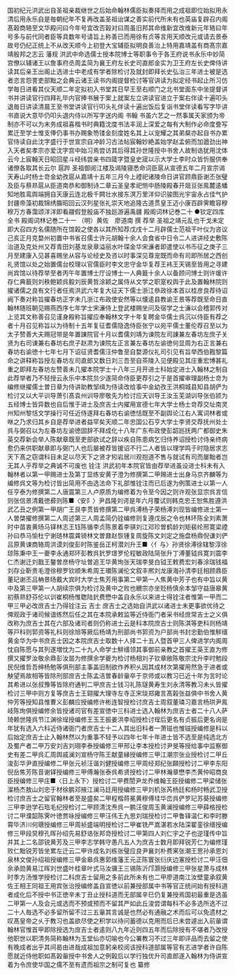 <!-- { "loadSidebar": true } -->
国初纪元洪武出自圣祖亲裁继世之后始命翰林儒臣拟奏择而用之成祖即位始拟用永清后用永乐自是毎朝纪年不复再改盖圣祖诒谋之善实前代所未有也英庙复辟召内阁髙榖商辂至文华殿问曰今年号宜改否榖对曰周虽旧邦其命维新宜改维新元年辂曰年号多与前代同者臣等具数年号请旨上称善已而用徐有贞等言用天顺改元或请去景泰故号仍纪正统上不从改天顺今上初登大宝辅臣拟明良善治上特用嘉靖盖有商髙宗嘉靖殷邦之志云
藩规
洪武中命选儒士授本院博士等职事令于各王府说书永乐中妙简宫僚以辅诸王以詹事府丞周孟简为襄王府左长史司直郎金实为卫王府左长史俾侍讲读其后亲王出阁止选进士中老成有学者除检讨及就封即拜长史弘治三年进士被是选者恣言怨詈吏部黜之会典云诸王读书内阁提督检讨等官讲读为拟定经书起止所习仿学毎日进看其仪天顺二年定拟初入书堂其日早王至右顺门之北书堂面东中坐提督讲书并讲读官行四拜礼毕内官捧书展于案上就案左立讲读官进立于案右伴读十遍叩头退毎日讲读清晨王至书堂讲读官行叩头礼伴读十遍出饭后复诣书堂伴读看写字毕讲书直说大意毕仍叩头退内侍以所写字送内阁
书翰
书虽六艺之一然事属天家颁为帝制亦不可以为末务成祖喜楷书时典籍沈度书法丰润上深爱之每有大制作必命度誊写累迁至学士惟支俸仍事书办赐象笏镂金刻度姓名其上以宠耀之其弟粲亦起自书办累官侍读自此沈字盛行于世宣宗自冲龄习古法帖宸翰妙絶盖始学赵孟俯而加遒劲出神入天者矣孝宗亦爱沈字宫中始习焉尝访其后得其孙世隆授中书舍人故制诰犹用沈体云今上宸翰天日昭回星斗经纬尝亲书四箴字暨皇史宬以示大学士李时众皆忻服供奉诸僚各取其长云尔
扈跸
圣祖御阅江楼及谒陵寝悉命词臣扈从宣德五年二月宣宗谒天寿山时杨士竒金幼孜扈从嘉靖十五年三月今上禋祀诸陵命日讲官顾鼎臣谢丕张璧及臣与蔡昻扈从臣道南恭和御制诗二章云圣皇孝祀恻中肠陵殿春开爼豆张鳯麓逺蟠知地胜鸾舆端拥自天康云连北极千闗壮水接东溟万里洋仰识骏图光宇宙永占佳气护封疆帝藻初裁锦绣膓昭回云汉列星张礼崇天地追隆古道贯皇王迈小康百辟霁瞻容穆穆万方春霭颂洋洋即看鬷假登殷庙不独廵游遍禹疆
殿阁词林记巻二十
●钦定四库全书
殿阁词林记巻二十一
（明）黄佐　廖道南 撰
荐举
圣祖之靖元乱也干戈未定即大召四方名儒随所在馆榖之使各以其所知荐戊戌十二月辟儒士范祖干叶仪为咨议己亥正月克婺州初置中书省召儒士许元胡翰十余人会食省中日令二人进讲经史敷陈治道及克处州又荐青田刘基龙泉章溢丽水叶琛金华宋濓者即遣使以书币征之庚子三月至建康入见甚喜赐坐从容与论经史及咨以时事深见尊宠既而命有司即所居之西创礼贤馆以处之始置儒台校理以官儒臣时李文忠守金华复荐王袆王天锡至皆用之寻建尚宾馆以待荐举至者丙午年置博士厅设博士一人典籖十余人以备顾问博士则许瑗许存仁典籖则刘秩鲍颖呉毅刘辰黄哲涂颖之属侍从文学之职寔权舆于此及置翰林院则擢诸儒之良有文行者任焉洪武六年复大征天下儒士浙江叅政徐本首以桂彦良荐待诏阙下奏对称旨擢春坊正字未几浙江布政使安然等以懐逺县教谕王景等荐既至命日直翰林随班朝见赐燕西序七年学士宋濓侍上登武楼赐坐问及宿学之士濓以会稽郭传对上览其文称善召见谨身殿称旨擢应奉翰林文字十年复聘金华儒士呉沉以侍臣有荐之者十月召见称旨以为待制十五年复征耆儒隐逸侍臣张宁以宛平儒士董伦荐召至以为太子赞善大夫赐冠带是年置諌院官十月以耆儒刘靖为谏院左司諌兼左春坊左庶子关贤为右司谏兼右春坊右庶子赵肃为谏院左正言兼左春坊左谕徳何显周为右正言兼右春坊右谕徳十七年七月下诏征贤耆儒汪仲鲁至自婺源仪礼司引见有旨举西伯戡黎篇命之讲释称旨授左春坊左司直郎又数日刘三吾至自茶陵入见便殿见其庄重宏博甚礼重之即拜左春坊左赞善未几擢本院学士十八年三月开进士科始定进士入翰林之制自此荐举者乃不轻授云永乐中本院贠少遂简命侍臣更荐引之于是首擢审理副杨士竒为编修继擢儒士曽日章为侍讲助教邹缉为侍读改给事中金幼孜王洪桐城县知县胡俨为检讨又以大平训导萧引髙袁州训导廖敬先为检讨应天训导王汝玉芜湖训导张伯颕为五经博士皆异数也自后惟于进士及庶吉士内擢用宣德七年大学士杨士竒荐交址南灵州知州黎恬文学操行可任近侍遂拜右春坊右谕徳恬既至不副舆论江右人寓词林者或咻之乃求归其乡自是荐举进者益罕矣天顺二年忠国公石亨大学士李贤交荐抚州处士呉与弼召以为左春坊左谕徳固辞不拜成化十八年广东布政使彭韶廵抚两广都御史朱英交荐新会举人陈献章既至吏部欲试之辞以疾自陈患病乞归侍养诏授检讨侍亲终病愈仍来供职献章即与弼门人也后屡被荐皆援诏不行二人者皆以理学鸣于时隐居求志天下髙之窃谓科目未足以尽天下之贤才矧岩居川观抱道不售与就试有司而屡黜者岂无其人乎荐举之典诚不可废也
铨注
洪武初年本院官皆由荐举进虽设进士科未有入翰林者以第一甲赐进士及第丁显练安黄子澄为修撰第二甲赐进士出身马京齐麟等为编修呉文等为检讨皆出简用不由选法命下礼部惟铨注而已后遂为例策进士以第一人任亨泰为修撰第二人唐震第三人卢原质为编修着为令至今因之则许观张显宗呉言信则张信景清戴徳彛则陈■〈安阝〉尹昌隆刘谔是年六月覆试则韩克忠王恕焦胜遵洪武乙丑之例第一甲胡广王艮李贯皆修撰第二甲呉溥杨子荣杨溥刘现皆编修进士第一人曽棨擢修撰第二人周述第三人周孟简仍铨编修则复遵戊辰之令也林环陈全刘素萧时中苗衷黄旸马铎林志王钰陈循李贞陈景着李骐刘江邓珍曽鹤龄刘矩裴纶邢寛梁禋孙曰恭马愉杜宁谢琏林震龚锜林文曽鼐赵恢锺复周旋陈文刘定之施盘杨鼎倪谦刘俨吕原黄谏商辂周洪谟刘俊彭时陈鉴岳正柯潜刘升王■〈亻与〉孙贤徐溥徐辖黎淳徐琼陈秉中王一夔李永通郑环彭教呉釴罗璟罗伦程敏政陆简张升丁溥董钺呉寛刘震李仁杰谢迁刘戬王鏊曽彦杨守址曽追王华黄珣张天瑞李旻白钺王敕费宏刘春涂瑞钱福刘存业靳贵毛澄徐穆罗钦顺朱希周王瓉陈澜伦文叙丰熈刘龙康海孙清李廷相顾鼎臣董玘谢丕吕柟景旸戴大宾时大学士焦芳用事第二甲第一人焦黄中芳子也有中旨以黄中及第三甲第一人胡续宗俱为检讨及黄中之败也纉宗亦坐贬杨慎余本邹守益唐皋黄初蔡昻舒芬伦以训崔桐杨惟聦陆釴费懋中盖自永乐以来进士得铨注者惟第一甲而二甲三甲必改庻吉士乃得铨注云
吉士
庻吉士之选始自洪武以诸进士未更事欲优待之俾观政于诸司候谙练然后任之其在本院承敕监等近侍衙门者采书经庻常吉士之义俱改称为庶吉士其在六部及诸司者则仍称进士云是科本院庶吉士则陈淇等吏科则杨靖等戸科则郭资等礼科则徐旭等厥后杨靖为刑部尚书郭资为户部尚书封忠勤伯惟觧缙黄金华为中书庶吉士因之本院庶吉士取数十人择二十五人暨首甲三人俾进学内阁周忱自陈愿与其列遂増忱为二十九人命学士觧缙领其事御前亲教之首擢王英王直为修撰又擢罗汝敬余鼎彭汝噐为修撰余学夔为检讨杨相刘子钦章敞陈敬宗沈升李时勉段民倪维哲吾绅杨勉等俱刑部主事盖旧制欲作养积乆因其成材次第擢用然急于进者或觖望焉故相等皆除刑部庻吉士陈孟洁曽春龄軰卒于京师或以教习已近十年为言时论其希进以张叔豫等皆除府通判二甲庶吉士钱习礼陈璲黄寿生刘永清等教习未乆皆擢检讨三甲中则方复等庶吉士王翶擢大理寺左寺正宋琰郑雍言髙榖张益俱中书舍人黄仲芳等授知县惟曹义彭麟应授编修许彬连智授检讨庶吉士周叙董璘习嘉言杨珙尹鳯岐陈珣俱授编修余皆授诸司官有差宣徳中三科进士选入翰林为庶吉士者二十八人萨琦赖世隆呉节江渊徐珵授编修王玉王振姜洪李绍授检讨珵后更名有贞振后更名询是年犹有选入六科近侍诸衙门者庶吉士十二人其出旧科者一萧镃也惟镃授编修是科以后始定庶吉士止入翰林然以为重事不轻予以四年七年十年进士皆不选至是纯选北方及蜀产者二甲万安刘吉刘珝李泰授编修三甲邢让李本授检讨尹旻等授给事中监察御史有差二甲呉汇周舆戚澜刘宣杨守陈王献童縁授编修三甲江潮宗张业授检讨二甲丘浚彭华尹直授编修二甲张元祯汪谐刘健授编修三甲周经郑纪张頥授检讨二甲李东阳倪岳焦芳陈音谢铎授编修三甲傅瀚张泰呉希贤授检讨二甲林瀚章懋李杰黄仲昭商良臣授编修三甲庄■〈日上永下〉授检讨二甲费誾尹龙乔维翰王臣授编修二甲梁储张澯杨杰敖山刘忠于材徐鹏邓掖江澜马廷用授编修三甲刘机张芮杨廷和杨时畅武卫授检讨庶吉士之留官翰林者至是盛矣二甲程楷蒋冕黄穆傅珪华峦呉俨罗玘苏葵授编修三甲李逊学石珤毛纪授检讨二甲顾清沈焘呉一鹏汪俊周玉黄澜授编修三甲薛格授检讨二甲濮韶陈霁叶徳贾咏授编修三甲汪伟王九思刘瑞授检讨二甲鲁铎温仁和李时滕霄毕济川何瑭授编修三甲周祯盛端明授检讨二甲崔铣严嵩湛若水陆深翟銮徐缙授编修三甲段炅穆孔晖孙绍先易舒诰张邦竒授检讨二甲第四人刘仁宇之子也逆瑾传中旨并其上二名邵锐黄芳及三甲李志学韩守愚凡五人为庶吉士数月即拜锐芳仁为编修瑾败仁黜锐芳皆坐累左迁云二甲许成名刘栋张璧应良尹襄刘朴费宷张潮王思孙承恩刘泉林文俊孙绍祖授编修三甲金皋呉惠郭维藩王元正陈寰张衍庆边寭授检讨二甲汪佃余承勋黄易江晖刘世盛叶桂章叶式马汝骥王三锡陈沂邝灏授编修三甲张星萧与成林时季方汤惟学授检讨二科庶吉士留用之多前此所未有也二甲廖道南江汝壁童承叙黄佐王相王同祖王用宾张治授编修盖自宣徳以前兼授部属中书等官正统间始有授科道者成化后不授中书正徳辛未丁丑止授科道而无部属辛巳仍复兼授焉国初最重是选虽二甲第一人及会元或选而不预或预而不留其严如此丘浚尝谓每科不必多选所选不过二十人毎选不必多留所留不过三五軰其言诚是也然必有通融之术而后可以免遗材之叹髙皇帝之乆于教习也盖欲尽使之积学以待问蓄德以克用而后已未尝遽出入前軰谓翰林官惟首甲即除授选为庻吉士者逺则八九年近则四五年而后除授有不堪者乃改授他职世以职清务简称翰林为玉堂仙亦切喻也今公署教习不过三年即评品而去留之使有晚成者出乎其间曷由进哉成祖加意躬亲校阅该授科道部属等官有志进学者许自陈愿就近侍他职如髙榖軰授中书舍人之例榖后以学行独优升司直郎遂入翰林为侍讲宣着为令庶使华国之儒不至有遗而祖宗之制可复也
纂修
